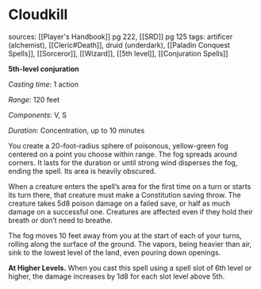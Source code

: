# Cloudkill
sources: [[Player's Handbook]] pg 222, [[SRD]] pg 125
tags: artificer (alchemist), [[Cleric#Death]], druid (underdark), [[Paladin Conquest Spells]], [[Sorceror]], [[Wizard]], [[5th level]], [[Conjuration Spells]]

**5th-level conjuration**

*Casting time*: 1 action

*Range*: 120 feet

*Components*: V, S

*Duration*: Concentration, up to 10 minutes

You create a 20-foot-radius sphere of poisonous, yellow-green fog centered on a point you choose within range. The fog spreads around corners. It lasts for the duration or until strong wind disperses the fog, ending the spell. Its area is heavily obscured.

When a creature enters the spell’s area for the first time on a turn or starts its turn there, that creature must make a Constitution saving throw. The creature takes 5d8 poison damage on a failed save, or half as much damage on a successful one. Creatures are affected even if they hold their breath or don’t need to breathe.

The fog moves 10 feet away from you at the start of each of your turns, rolling along the surface of the ground. The vapors, being heavier than air, sink to the lowest level of the land, even pouring down openings.

**At Higher Levels.** When you cast this spell using a spell slot of 6th level or higher, the damage increases by 1d8 for each slot level above 5th.
